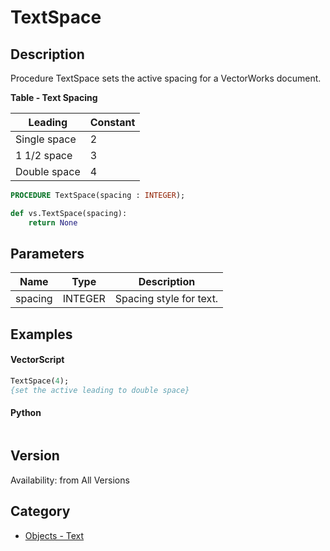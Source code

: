 # TextSpace

## Description
Procedure TextSpace sets the active spacing for a VectorWorks document. 

**Table - Text Spacing**

| Leading        | Constant |
|----------------|----------|
| Single space   | 2        |
| 1 1/2 space    | 3        |
| Double space   | 4        |

```pascal
PROCEDURE TextSpace(spacing : INTEGER);
```

```python
def vs.TextSpace(spacing):
    return None
```

## Parameters
|Name|Type|Description|
|---|---|---|
|spacing|INTEGER|Spacing style for text.|

## Examples
#### VectorScript ####
```pascal
TextSpace(4);
{set the active leading to double space}
```
#### Python ####
```python

```

## Version
Availability: from All Versions

## Category
* [Objects - Text](../Categories/Objects%20-%20Text.md)
